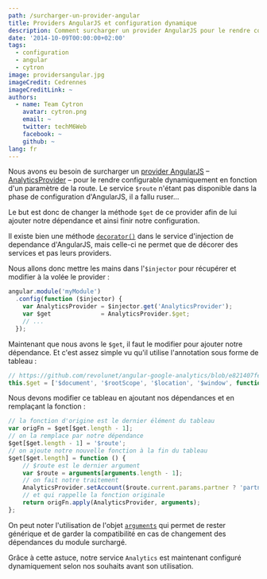 ```yaml
---
path: /surcharger-un-provider-angular
title: Providers AngularJS et configuration dynamique
description: Comment surcharger un provider AngularJS pour le rendre configurable dynamiquement.
date: '2014-10-09T00:00:00+02:00'
tags:
  - configuration
  - angular
  - cytron
image: providersangular.jpg
imageCredit: Cedrennes
imageCreditLink: ~
authors:
  - name: Team Cytron
    avatar: cytron.png
    email: ~
    twitter: techM6Web
    facebook: ~
    github: ~
lang: fr
---
```


Nous avons eu besoin de surcharger un [provider AngularJS](https://docs.angularjs.org/guide/providers) – [AnalyticsProvider](https://github.com/revolunet/angular-google-analytics) – pour le rendre configurable dynamiquement en fonction d'un paramètre de la route. Le service `$route` n'étant pas disponible dans la phase de configuration d'AngularJS, il a fallu ruser...

Le but est donc de changer la méthode `$get` de ce provider afin de lui ajouter notre dépendance et ainsi finir notre configuration.

Il existe bien une méthode [`decorator()`](https://docs.angularjs.org/api/auto/service/$provide#decorator) dans le service d'injection de dependance d'AngularJS, mais celle-ci ne permet que de décorer des services et pas leurs providers.

Nous allons donc mettre les mains dans l'`$injector` pour récupérer et modifier à la volée le provider :

```js
angular.module('myModule')
  .config(function ($injector) {
    var AnalyticsProvider = $injector.get('AnalyticsProvider');
    var $get              = AnalyticsProvider.$get;
    // ...
  });
```

Maintenant que nous avons le `$get`, il faut le modifier pour ajouter notre dépendance. Et c'est assez simple vu qu'il utilise l'annotation sous forme de tableau :

```js
// https://github.com/revolunet/angular-google-analytics/blob/e821407fe0436677cb42eafd5b338d767990b723/src/angular-google-analytics.js#L99
this.$get = ['$document', '$rootScope', '$location', '$window', function($document, $rootScope, $location, $window) {
```

Nous devons modifier ce tableau en ajoutant nos dépendances et en remplaçant la fonction :

```js
// la fonction d'origine est le dernier élément du tableau
var origFn = $get[$get.length - 1];
// on la remplace par notre dépendance
$get[$get.length - 1] = '$route';
// on ajoute notre nouvelle fonction à la fin du tableau
$get[$get.length] = function () {
    // $route est le dernier argument
    var $route = arguments[arguments.length - 1];
    // on fait notre traitement
    AnalyticsProvider.setAccount($route.current.params.partner ? 'partner-account' : 'own-account');
    // et qui rappelle la fonction originale
    return origFn.apply(AnalyticsProvider, arguments);
};
```

On peut noter l'utilisation de l'objet [`arguments`](https://developer.mozilla.org/en-US/docs/Web/JavaScript/Reference/Functions/arguments) qui permet de rester générique et de garder la compatibilité en cas de changement des dépendances du module surchargé.

Grâce à cette astuce, notre service `Analytics` est maintenant configuré dynamiquement selon nos souhaits avant son utilisation.
